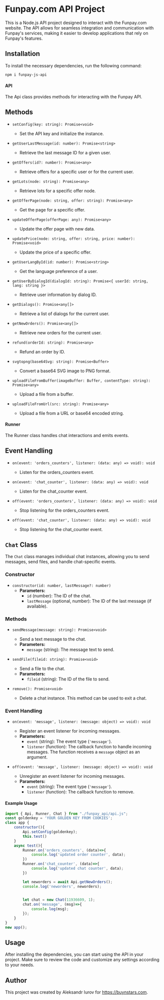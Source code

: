# Funpay.com API Project

This is a Node.js API project designed to interact with the Funpay.com website. The API allows for seamless integration and communication with Funpay's services, making it easier to develop applications that rely on Funpay's features.

## Installation

To install the necessary dependencies, run the following command:

```bash
npm i funpay-js-api
```

#### API
The Api class provides methods for interacting with the Funpay API.

## Methods

- `setConfig(key: string): Promise<void>`
    - Set the API key and initialize the instance.

- `getUserLastMessage(id: number): Promise<string>`
    - Retrieve the last message ID for a given user.

- `getOffers(id?: number): Promise<any>`
    - Retrieve offers for a specific user or for the current user.

- `getLots(node: string): Promise<any>`
    - Retrieve lots for a specific offer node.

- `getOfferPage(node: string, offer: string): Promise<any>`
    - Get the page for a specific offer.

- `updateOfferPage(offerPage: any): Promise<any>`
    - Update the offer page with new data.

- `updatePrice(node: string, offer: string, price: number): Promise<void>`
    - Update the price of a specific offer.

- `getUserLangById(id: number): Promise<string>`
    - Get the language preference of a user.

- `getUserByDialogId(dialogId: string): Promise<{ userId: string, lang: string }>`
    - Retrieve user information by dialog ID.

- `getDialogs(): Promise<any[]>`
    - Retrieve a list of dialogs for the current user.

- `getNewOrders(): Promise<any[]>`
    - Retrieve new orders for the current user.

- `refund(orderId: string): Promise<any>`
    - Refund an order by ID.

- `svgtopng(base64Svg: string): Promise<Buffer>`
    - Convert a base64 SVG image to PNG format.

- `uploadFileFromBuffer(imageBuffer: Buffer, contentType: string): Promise<any>`
    - Upload a file from a buffer.

- `uploadFileFromUrl(src: string): Promise<any>`
    - Upload a file from a URL or base64 encoded string.


#### Runner
The Runner class handles chat interactions and emits events.

## Event Handling
- `on(event: 'orders_counters', listener: (data: any) => void): void`
    - Listen for the orders_counters event.

- `on(event: 'chat_counter', listener: (data: any) => void): void`
    - Listen for the chat_counter event.

- `off(event: 'orders_counters', listener: (data: any) => void): void`
    - Stop listening for the orders_counters event.

- `off(event: 'chat_counter', listener: (data: any) => void): void`
    - Stop listening for the chat_counter event.


## `Chat` Class

The `Chat` class manages individual chat instances, allowing you to send messages, send files, and handle chat-specific events.

### Constructor

- `constructor(id: number, lastMessage?: number)`
  - **Parameters:**
    - `id` (number): The ID of the chat.
    - `lastMessage` (optional, number): The ID of the last message (if available).

### Methods

- `sendMessage(message: string): Promise<void>`
  - Send a text message to the chat.
  - **Parameters:**
    - `message` (string): The message text to send.

- `sendFile(fileid: string): Promise<void>`
  - Send a file to the chat.
  - **Parameters:**
    - `fileid` (string): The ID of the file to send.

- `remove(): Promise<void>`
  - Delete a chat instance. This method can be used to exit a chat.

### Event Handling

- `on(event: 'message', listener: (message: object) => void): void`
  - Register an event listener for incoming messages.
  - **Parameters:**
    - `event` (string): The event type (`'message'`).
    - `listener` (function): The callback function to handle incoming messages. The function receives a `message` object as an argument.

- `off(event: 'message', listener: (message: object) => void): void`
  - Unregister an event listener for incoming messages.
  - **Parameters:**
    - `event` (string): The event type (`'message'`).
    - `listener` (function): The callback function to remove.


#### Example Usage

```javascript
import { Api, Runner, Chat } from "./funpay_api/api.js";
const goldenkey = 'YOUR GOLDEN KEY FROM COOKIES';
class app {
    constructor(){
        Api.setConfig(goldenkey);
        this.test()
    }
    async test(){
        Runner.on('orders_counters', (data)=>{
            console.log('updated order counter', data);
        })
        Runner.on('chat_counter', (data)=>{
            console.log('updated chat counter', data);
        })

        let neworders = await Api.getNewOrders();
        console.log('neworders', neworders);

        
        let chat = new Chat(11936609, 1);
        chat.on('message', (msg)=>{
            console.log(msg);
        });
    }
}
new app();

```

## Usage
After installing the dependencies, you can start using the API in your project. Make sure to review the code and customize any settings according to your needs.

## Author
This project was created by Aleksandr Iurov for https://buynstars.com.
